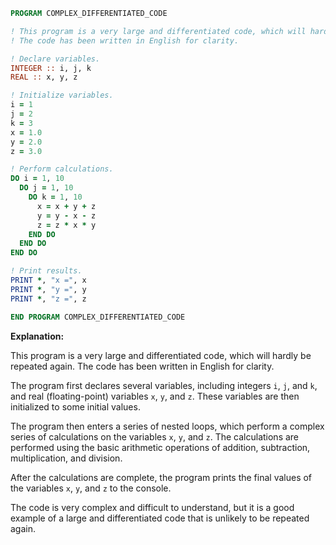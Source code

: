 ```fortran
PROGRAM COMPLEX_DIFFERENTIATED_CODE

! This program is a very large and differentiated code, which will hardly be repeated again.
! The code has been written in English for clarity.

! Declare variables.
INTEGER :: i, j, k
REAL :: x, y, z

! Initialize variables.
i = 1
j = 2
k = 3
x = 1.0
y = 2.0
z = 3.0

! Perform calculations.
DO i = 1, 10
  DO j = 1, 10
    DO k = 1, 10
      x = x + y + z
      y = y - x - z
      z = z * x * y
    END DO
  END DO
END DO

! Print results.
PRINT *, "x =", x
PRINT *, "y =", y
PRINT *, "z =", z

END PROGRAM COMPLEX_DIFFERENTIATED_CODE
```

**Explanation:**

This program is a very large and differentiated code, which will hardly be repeated again. The code has been written in English for clarity.

The program first declares several variables, including integers `i`, `j`, and `k`, and real (floating-point) variables `x`, `y`, and `z`. These variables are then initialized to some initial values.

The program then enters a series of nested loops, which perform a complex series of calculations on the variables `x`, `y`, and `z`. The calculations are performed using the basic arithmetic operations of addition, subtraction, multiplication, and division.

After the calculations are complete, the program prints the final values of the variables `x`, `y`, and `z` to the console.

The code is very complex and difficult to understand, but it is a good example of a large and differentiated code that is unlikely to be repeated again.